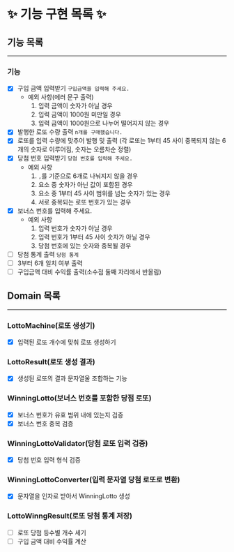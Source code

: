 # ✨ 기능 구현 목록 ✨

## 기능 목록
***
### 기능
- [x] 구입 금액 입력받기 `구입금액을 입력해 주세요.`
  - 예외 사항(에러 문구 출력)
    1. 입력 금액이 숫자가 아닐 경우
    2. 입력 금액이 1000원 미만일 경우
    3. 입력 금액이 1000원으로 나누어 떨어지지 않는 경우
- [x] 발행한 로또 수량 출력 `n개를 구매했습니다.`
- [x] 로또를 입력 수량에 맞추어 발행 및 출력 (각 로또는 1부터 45 사이 중복되지 않는 6개의 숫자로 이루어짐, 숫자는 오름차순 정렬)
- [x] 당첨 번호 입력받기 `당첨 번호를 입력해 주세요.`
  - 예외 사항
    1. `,`를 기준으로 6개로 나눠지지 않을 경우
    2. 요소 중 숫자가 아닌 값이 포함된 경우
    3. 요소 중 1부터 45 사이 범위를 넘는 숫자가 있는 경우
    4. 서로 중복되는 로또 번호가 있는 경우
- [x] 보너스 번호를 입력해 주세요.
  - 예외 사항
    1. 입력 번호가 숫자가 아닐 경우
    2. 입력 번호가 1부터 45 사이 숫자가 아닐 경우
    3. 당첨 번호에 있는 숫자와 중복될 경우
- [ ] 당첨 통계 출력 `당첨 통계`
- [ ] 3부터 6개 일치 여부 출력 
- [ ] 구입금액 대비 수익률 출력(소수점 둘째 자리에서 반올림)

## Domain 목록
***
### LottoMachine(로또 생성기)
- [x] 입력된 로또 개수에 맞춰 로또 생성하기

### LottoResult(로또 생성 결과)
- [x] 생성된 로또의 결과 문자열울 조합하는 기능

### WinningLotto(보너스 번호를 포함한 당점 로또)
- [x] 보너스 번호가 유효 범위 내에 있는지 검증
- [x] 보너스 번호 중복 검증

### WinningLottoValidator(당첨 로또 입력 검증)
- [x] 당첨 번호 입력 형식 검증

### WinningLottoConverter(입력 문자열 당첨 로또로 변환)
- [x] 문자열을 인자로 받아서 WinningLotto 생성

### LottoWinngResult(로또 당첨 통계 저장)
- [ ] 로또 당첨 등수별 개수 세기
- [ ] 구입 금액 대비 수익률 계산